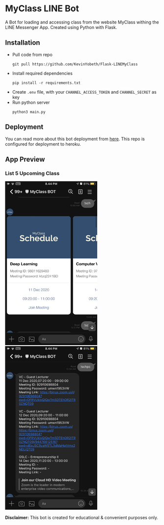 # MyClass LINE Bot

A Bot for loading and accessing class from the website MyClass withing the LINE Messenger App. Created using Python with Flask.

## Installation

-   Pull code from repo
    ```
    git pull https://github.com/KevinYobeth/Flask-LINEMyClass
    ```
-   Install required dependencies
    ```
    pip install -r requirements.txt
    ```
-   Create `.env` file, with your `CHANNEL_ACCESS_TOKEN` and `CHANNEL_SECRET` as key
-   Run python server
    ```
    python3 main.py
    ```

## Deployment
You can read more about this bot deployment from [here](https://developers.line.biz/en/docs/messaging-api/building-bot/). This repo is configured for deployment to heroku.

## App Preview
### List 5 Upcoming Class
<img src="assets/class_card.jpg" width=300 style="margin-right: 10px" /> <img src="assets/class_text.jpg" width=300 />

**Disclaimer:** This bot is created for educational & convenient purposes only.
